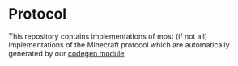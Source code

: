 # Protocol
This repository contains implementations of most (if not all) implementations of the Minecraft protocol which are automatically generated by our [codegen module](https://github.com/kraftedmc/protocol/tree/main/codegen).
